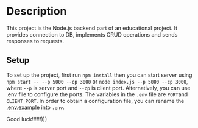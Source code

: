 # Description
This project is the Node.js backend part of an educational  project. It provides connection to DB, implements CRUD operations and sends responses to requests. 
## Setup
To set up the project, first run `npm install` then you can start server using `npm start -- --p 5000 --cp 3000` or `node index.js --p 5000 --cp 3000`, where `--p` is server port and `--cp` is client port. Alternatively, you can use .env file to configure the ports. The variables in the `.env` file are `PORT`and `CLIENT_PORT`. In order to obtain a configuration file, you can rename the [.env.example](./.env.example) into `.env`. 

Good luck!!!!!!)))
